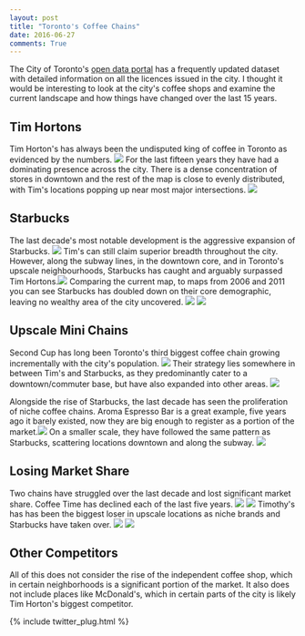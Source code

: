 ```yaml
---
layout: post
title: "Toronto's Coffee Chains"
date: 2016-06-27
comments: True
---
```


The City of Toronto's <a href="http://www1.toronto.ca/wps/portal/contentonly?vgnextoid=83a7c060155d0310VgnVCM1000003dd60f89RCRD&vgnextchannel=bee6e03bb8d1e310VgnVCM10000071d60f89RCRD">open data portal</a> has a frequently updated dataset with detailed information on all the licences issued in the city.  I thought it would be interesting to look at the city's coffee shops and examine the current landscape and how things have changed over the last 15 years.  

## Tim Hortons
Tim Horton's has always been the undisputed king of coffee in Toronto as evidenced by the numbers. <img src="img/Tims Graph.png">  For the last fifteen years they have had a dominating presence across the city.  There is a dense concentration of stores in downtown and the rest of the map is close to evenly distributed, with Tim's locations popping up near most major intersections. <img src="img/Tims Current.png">

## Starbucks
The last decade's most notable development is the aggressive expansion of Starbucks. <img src="img/Starbucks Graph.png">  Tim's can still claim superior breadth throughout the city.  However, along the subway lines, in the downtown core, and in Toronto's upscale neighbourhoods, Starbucks has caught and arguably surpassed Tim Hortons.<img src="img/Starbucks Current.png">  Comparing the current map, to maps from 2006 and 2011 you can see Starbucks has doubled down on their core demographic, leaving no wealthy area of the city uncovered. <img src="img/Starbucks Five Years.png"> <img src="img/Starbucks Ten Years.png">

## Upscale Mini Chains
Second Cup has long been Toronto's third biggest coffee chain growing incrementally with the city's population. <img src="img/Second Cup Graph.png"> Their strategy lies somewhere in between Tim's and Starbucks, as they predominantly cater to a downtown/commuter base, but have also expanded into other areas. <img src="img/Second Cup Current.png">

Alongside the rise of Starbucks, the last decade has seen the proliferation of niche coffee chains.  Aroma Espresso Bar is a great example, five years ago it barely existed, now they are big enough to register as a portion of the market.<img src="img/Aroma Graph.png">  On a smaller scale, they have followed the same pattern as Starbucks, scattering locations downtown and along the subway. <img src="img/Aroma Current.png"> 

## Losing Market Share
Two chains have struggled over the last decade and lost significant market share.  Coffee Time has declined each of the last five years. <img src="img/Coffee Time Graph.png"> <img src="img/Coffee Time Current.png">  Timothy's has has been the biggest loser in upscale locations as niche brands and Starbucks have taken over. <img src="img/Timothys Graph.png"> <img src="img/Timothys Current.png">

## Other Competitors
All of this does not consider the rise of the independent coffee shop, which in certain neighborhoods is a significant portion of the market.  It also does not include places like McDonald's, which in certain parts of the city is likely Tim Horton's biggest competitor.

{% include twitter_plug.html %}
